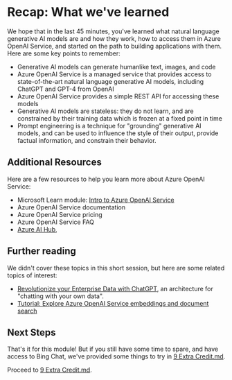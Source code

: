 # Recap: What we've learned

We hope that in the last 45 minutes, you've learned what natural language generative AI models are and how they work, how to access them in Azure OpenAI Service, and started on the path to building applications with them. Here are some key points to remember:

* Generative AI models can generate humanlike text, images, and code
* Azure OpenAI Service is a managed service that provides access to state-of-the-art natural language generative AI models, including ChatGPT and GPT-4 from OpenAI
* Azure OpenAI Service provides a simple REST API for accessing these models
* Generative AI models are stateless: they do not learn, and are constrained by their training data which is frozen at a fixed point in time
* Prompt engineering is a technique for "grounding" generative AI models, and can be used to influence the style of their output, provide factual information, and constrain their behavior.

## Additional Resources

Here are a few resources to help you learn more about Azure OpenAI Service:

* Microsoft Learn module: [Intro to Azure OpenAI Service](https://learn.microsoft.com/en-us/training/modules/explore-azure-openai/)
* Azure OpenAI Service documentation
* Azure OpenAI Service pricing
* Azure OpenAI Service FAQ
* [Azure AI Hub](https://github.com/Azure-Samples/azure-ai), 

## Further reading

We didn't cover these topics in this short session, but here are some related topics of interest:

* [Revolutionize your Enterprise Data with ChatGPT](https://techcommunity.microsoft.com/t5/ai-applied-ai-blog/revolutionize-your-enterprise-data-with-chatgpt-next-gen-apps-w/ba-p/3762087), an architecture for "chatting with your own data".
* [Tutorial: Explore Azure OpenAI Service embeddings and document search](https://learn.microsoft.com/en-us/azure/cognitive-services/openai/tutorials/embeddings?tabs=command-line)

## Next Steps

That's it for this module! But if you still have some time to spare, and have access to Bing Chat, we've provided some things to try in [9 Extra Credit.md](9%20Extra%20Credit.md).

Proceed to [9 Extra Credit.md](9%20Extra%20Credit.md).
